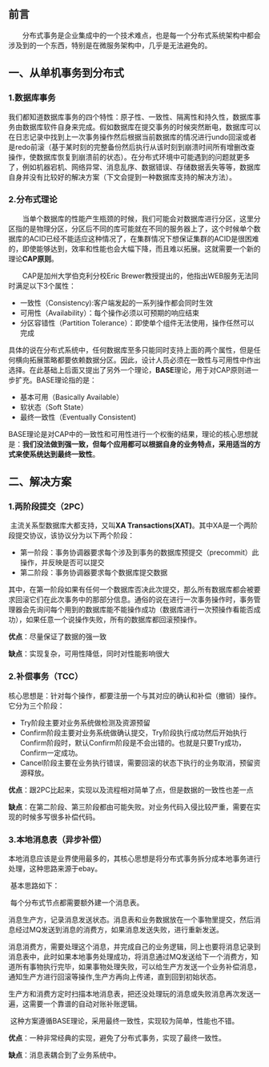 ## 前言

&emsp;&emsp;分布式事务是企业集成中的一个技术难点，也是每一个分布式系统架构中都会涉及到的一个东西，特别是在微服务架构中，几乎是无法避免的。

## 一、从单机事务到分布式

### 1.数据库事务

​	我们都知道数据库事务的四个特性：原子性、一致性、隔离性和持久性，数据库事务由数据库软件自身来完成。假如数据库在提交事务的时候突然断电，数据库可以在日志记录中找到上一次事务操作然后根据当前数据库的情况进行undo回滚或者是redo前滚（基于某时刻的完整备份然后执行从该时刻到崩溃时间所有增删改查操作，使数据库恢复到崩溃前的状态）。在分布式环境中可能遇到的问题就更多了，例如机器宕机、网络异常、消息乱序、数据错误、存储数据丢失等等，数据库自身并没有比较好的解决方案（下文会提到一种数据库支持的解决方法）。

### 2.分布式理论

&emsp;&emsp;当单个数据库的性能产生瓶颈的时候，我们可能会对数据库进行分区，这里分区指的是物理分区，分区后不同的库可能就在不同的服务器上了，这个时候单个数据库的ACID已经不能适应这种情况了，在集群情况下想保证集群的ACID是很困难的，即使能够达到，效率和性能也会大幅下降，而且难以拓展。这就需要一个新的理论**CAP原则**。

&emsp;&emsp;CAP是加州大学伯克利分校Eric Brewer教授提出的，他指出WEB服务无法同时满足以下3个属性：

- 一致性（Consistency):客户端发起的一系列操作都会同时生效
- 可用性（Availability）：每个操作必须以可预期的响应结束
- 分区容错性（Partition Tolerance）：即使单个组件无法使用，操作任然可以完成

具体的说在分布式系统中，任何数据库至多只能同时支持上面的两个属性，但是任何横向拓展策略都要依赖数据分区。因此，设计人员必须在一致性与可用性中作出选择。在此基础上后面又提出了另外一个理论，**BASE**理论，用于对CAP原则进一步扩充。BASE理论指的是：

- 基本可用（Basically Available）
- 软状态（Soft State）
- 最终一致性（Eventually Consistent)

BASE理论是对CAP中的一致性和可用性进行一个权衡的结果，理论的核心思想就是：**我们没法做到强一致，但每个应用都可以根据自身的业务特点，采用适当的方式来使系统达到最终一致性**。

## 二、解决方案

### 1.两阶段提交（2PC）

​	主流关系型数据库大都支持，又叫**XA Transactions(XAT)**。其中XA是一个两阶段提交协议，该协议分为以下两个阶段：

- 第一阶段：事务协调器要求每个涉及到事务的数据库预提交（precommit）此操作，并反映是否可以提交
- 第二阶段：事务协调器要求每个数据库提交数据

其中，在第一阶段如果有任何一个数据库否决此次提交，那么所有数据库都会被要求回滚它们在此次事务中的那部分信息。通俗的说在进行一次事务操作时，事务管理器会先询问每个用到的数据库能不能操作成功（数据库进行一次预操作看能否成功），如果任意一个说操作失败，所有的数据库都回滚预操作。

**优点**：尽量保证了数据的强一致

**缺点**：实现复杂，可用性降低，同时对性能影响很大

### 2.补偿事务（TCC）

​	核心思想是：针对每个操作，都要注册一个与其对应的确认和补偿（撤销）操作。它分为三个阶段：

- Try阶段主要对业务系统做检测及资源预留
- Confirm阶段主要对业务系统做确认提交，Try阶段执行成功然后开始执行Confirm阶段时，默认Confirm阶段是不会出错的。也就是只要Try成功，Confirm一定成功。
- Cancel阶段主要在业务执行错误，需要回滚的状态下执行的业务取消，预留资源释放。

**优点**：跟2PC比起来，实现以及流程相对简单了点，但是数据的一致性也差一点

**缺点**：在第二阶段、第三阶段都由可能失败。对业务代码入侵比较严重，需要在实现的时候多写很多补偿代码。

### 3.本地消息表（异步补偿）

​	本地消息应该是业界使用最多的，其核心思想是将分布式事务拆分成本地事务进行处理，这种思路来源于ebay。

​	基本思路如下：

​	每个分布式节点都需要额外建一个消息表。

​	消息生产方，记录消息发送状态。消息表和业务数据放在一个事物里提交，然后消息经过MQ发送到消息的消费方，如果消息发送失败，进行重新发送。

​	消息消费方，需要处理这个消息，并完成自己的业务逻辑，同上也要将消息记录到消息表中，此时如果本地事务处理成功，将消息通过MQ发送给下一个消费方，知道所有事物执行完毕，如果事物处理失败，可以给生产方发送一个业务补偿消息，通知生产方进行回滚等操作,生产方再向上传递，直到回到初始状态。

​	生产方和消费方定时扫描本地消息表，把还没处理玩的消息或失败消息再次发送一遍，这需要一个靠谱的自动对账补账逻辑。

​	这种方案遵循BASE理论，采用最终一致性，实现较为简单，性能也不错。

**优点**：一种非常经典的实现，避免了分布式事务，实现了最终一致性。

**缺点**：消息表耦合到了业务系统中。

